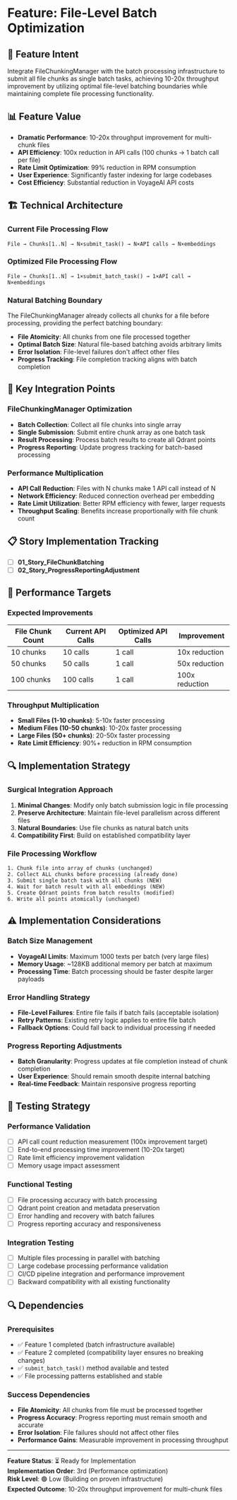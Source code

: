 # Feature: File-Level Batch Optimization

## 🎯 Feature Intent

Integrate FileChunkingManager with the batch processing infrastructure to submit all file chunks as single batch tasks, achieving 10-20x throughput improvement by utilizing optimal file-level batching boundaries while maintaining complete file processing functionality.

## 📊 Feature Value

- **Dramatic Performance**: 10-20x throughput improvement for multi-chunk files  
- **API Efficiency**: 100x reduction in API calls (100 chunks → 1 batch call per file)
- **Rate Limit Optimization**: 99% reduction in RPM consumption
- **User Experience**: Significantly faster indexing for large codebases
- **Cost Efficiency**: Substantial reduction in VoyageAI API costs

## 🏗️ Technical Architecture

### Current File Processing Flow
```
File → Chunks[1..N] → N×submit_task() → N×API calls → N×embeddings
```

### Optimized File Processing Flow  
```
File → Chunks[1..N] → 1×submit_batch_task() → 1×API call → N×embeddings
```

### Natural Batching Boundary
The FileChunkingManager already collects all chunks for a file before processing, providing the perfect batching boundary:
- **File Atomicity**: All chunks from one file processed together
- **Optimal Batch Size**: Natural file-based batching avoids arbitrary limits
- **Error Isolation**: File-level failures don't affect other files
- **Progress Tracking**: File completion tracking aligns with batch completion

## 🔧 Key Integration Points

### FileChunkingManager Optimization
- **Batch Collection**: Collect all file chunks into single array
- **Single Submission**: Submit entire chunk array as one batch task
- **Result Processing**: Process batch results to create all Qdrant points
- **Progress Reporting**: Update progress tracking for batch-based processing

### Performance Multiplication
- **API Call Reduction**: Files with N chunks make 1 API call instead of N
- **Network Efficiency**: Reduced connection overhead per embedding
- **Rate Limit Utilization**: Better RPM efficiency with fewer, larger requests
- **Throughput Scaling**: Benefits increase proportionally with file chunk count

## 📋 Story Implementation Tracking

- [ ] **01_Story_FileChunkBatching**
- [ ] **02_Story_ProgressReportingAdjustment**

## 🎯 Performance Targets

### Expected Improvements
| File Chunk Count | Current API Calls | Optimized API Calls | Improvement |
|------------------|-------------------|-------------------|-------------|
| 10 chunks | 10 calls | 1 call | 10x reduction |
| 50 chunks | 50 calls | 1 call | 50x reduction |
| 100 chunks | 100 calls | 1 call | 100x reduction |

### Throughput Multiplication
- **Small Files (1-10 chunks)**: 5-10x faster processing
- **Medium Files (10-50 chunks)**: 10-20x faster processing  
- **Large Files (50+ chunks)**: 20-50x faster processing
- **Rate Limit Efficiency**: 90%+ reduction in RPM consumption

## 🔍 Implementation Strategy

### Surgical Integration Approach
1. **Minimal Changes**: Modify only batch submission logic in file processing
2. **Preserve Architecture**: Maintain file-level parallelism across different files
3. **Natural Boundaries**: Use file chunks as natural batch units
4. **Compatibility First**: Build on established compatibility layer

### File Processing Workflow
```pseudocode
1. Chunk file into array of chunks (unchanged)
2. Collect ALL chunks before processing (already done)
3. Submit single batch task with all chunks (NEW)
4. Wait for batch result with all embeddings (NEW) 
5. Create Qdrant points from batch results (modified)
6. Write all points atomically (unchanged)
```

## ⚠️ Implementation Considerations

### Batch Size Management
- **VoyageAI Limits**: Maximum 1000 texts per batch (very large files)
- **Memory Usage**: ~128KB additional memory per batch at maximum
- **Processing Time**: Batch processing should be faster despite larger payloads

### Error Handling Strategy
- **File-Level Failures**: Entire file fails if batch fails (acceptable isolation)
- **Retry Patterns**: Existing retry logic applies to entire file batch
- **Fallback Options**: Could fall back to individual processing if needed

### Progress Reporting Adjustments
- **Batch Granularity**: Progress updates at file completion instead of chunk completion
- **User Experience**: Should remain smooth despite internal batching
- **Real-time Feedback**: Maintain responsive progress reporting

## 🧪 Testing Strategy

### Performance Validation
- [ ] API call count reduction measurement (100x improvement target)
- [ ] End-to-end processing time improvement (10-20x target)
- [ ] Rate limit efficiency improvement validation
- [ ] Memory usage impact assessment

### Functional Testing
- [ ] File processing accuracy with batch processing
- [ ] Qdrant point creation and metadata preservation
- [ ] Error handling and recovery with batch failures
- [ ] Progress reporting accuracy and responsiveness

### Integration Testing
- [ ] Multiple files processing in parallel with batching
- [ ] Large codebase processing performance validation
- [ ] CI/CD pipeline integration and performance improvement
- [ ] Backward compatibility with all existing functionality

## 🔍 Dependencies

### Prerequisites
- ✅ Feature 1 completed (batch infrastructure available)
- ✅ Feature 2 completed (compatibility layer ensures no breaking changes)
- ✅ `submit_batch_task()` method available and tested
- ✅ File processing patterns established and stable

### Success Dependencies
- **File Atomicity**: All chunks from file must be processed together
- **Progress Accuracy**: Progress reporting must remain smooth and accurate
- **Error Isolation**: File failures should not affect other files
- **Performance Gains**: Measurable improvement in processing throughput

---

**Feature Status**: ⏳ Ready for Implementation  
**Implementation Order**: 3rd (Performance optimization)  
**Risk Level**: 🟢 Low (Building on proven infrastructure)  
**Expected Outcome**: 10-20x throughput improvement for multi-chunk files